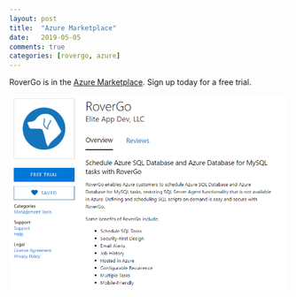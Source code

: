 ```yaml
---
layout: post
title:  "Azure Marketplace"
date:   2019-05-05
comments: true
categories: [rovergo, azure]
---
```


RoverGo is in the [Azure Marketplace](https://azuremarketplace.microsoft.com/en-in/marketplace/apps/elite-business-solutions.rovergo). Sign up today for a free trial.

![Azure Marketplace](/assets/images/azure-marketplace.png)

